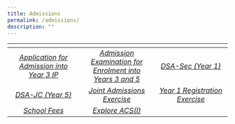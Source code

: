 ```yaml
---
title: Admissions
permalink: /admissions/
description: ""
---
```

<table>
<thead>
  <tr>
    <th style="width:273px"></th>
    <th style="width:273px"></th>
    <th style="width:273px"></th>
  </tr>
</thead>
<tbody>
  <tr>
    <td style="text-align:center"><a href="/admissions/application-for-admission-into-year-3-ip/"><i>Application for Admission into Year 3 IP</i></a></td>
    <td style="text-align:center"><a href="/admissions/admission-exam/">  <i>Admission Examination for Enrolment into Years 3 and 5</i></a></td>
    <td style="text-align:center"><a href="/admissions/dsa-year-1/">  <i>DSA-Sec (Year 1)</i></a></td>
  </tr>
  <tr>
    <td style="text-align:center"><a href="/admissions/dsa-year-5/">  <i>DSA-JC (Year 5)</i></a></td>
    <td style="text-align:center"><a href="/admissions/joint-admissions-exercise/">  <i>Joint Admissions Exercise</i></a></td>
    <td style="text-align:center"><a href="/admissions/s1-posting-exercise/">  <i>Year 1 Registration Exercise
</i></a></td>
  </tr>
  <tr>
    <td style="text-align:center"><a href="/about-acs-independent/fee/">  <i>School Fees</i></a></td>
    <td style="text-align:center"><a href="/admissions/explore-acsi/">  <i>Explore ACS(I)</i></a></td>
    <td style="text-align:center"></td>
  </tr>
</tbody>
</table>